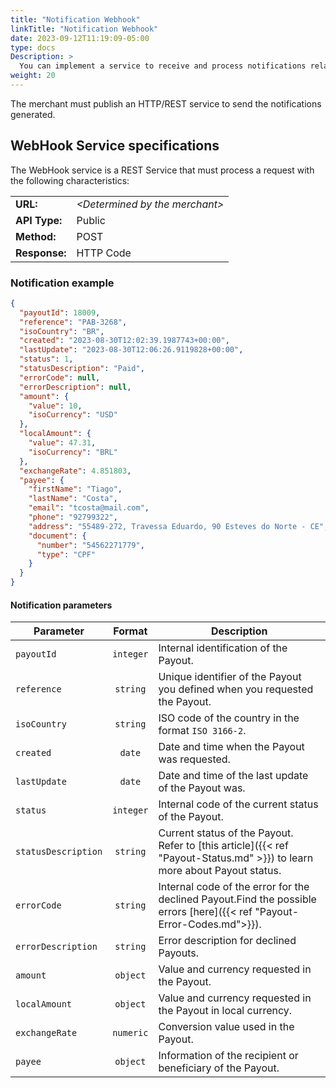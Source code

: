 ```yaml
---
title: "Notification Webhook"
linkTitle: "Notification Webhook"
date: 2023-09-12T11:19:09-05:00
type: docs
Description: >
  You can implement a service to receive and process notifications related to the Payout status from the Bamboo Payment systems.
weight: 20
---
```


The merchant must publish an HTTP/REST service to send the notifications generated.

## WebHook Service specifications
The WebHook service is a REST Service that must process a request with the following characteristics:

<div id="shortTable"></div>

|        |          | 
|:-------|:---------|
|**URL:** | *\<Determined by the merchant\>* |
|**API Type:** | Public |
|**Method:** | POST |
|**Response:** | HTTP Code |

### Notification example
```json
{
  "payoutId": 18009,
  "reference": "PAB-3268",
  "isoCountry": "BR",
  "created": "2023-08-30T12:02:39.1987743+00:00",
  "lastUpdate": "2023-08-30T12:06:26.9119828+00:00",
  "status": 1,
  "statusDescription": "Paid",
  "errorCode": null,
  "errorDescription": null,
  "amount": {
    "value": 10,
    "isoCurrency": "USD"
  },
  "localAmount": {
    "value": 47.31,
    "isoCurrency": "BRL"
  },
  "exchangeRate": 4.851803,
  "payee": {
    "firstName": "Tiago",
    "lastName": "Costa",
    "email": "tcosta@mail.com",
    "phone": "92799322",
    "address": "55489-272, Travessa Eduardo, 90 Esteves do Norte - CE",
    "document": {
      "number": "54562271779",
      "type": "CPF"
    }
  }
}
```
#### Notification parameters

| Parameter | Format | Description |
|---|:-:|---|
| `payoutId` | `integer` | Internal identification of the Payout. |
| `reference` | `string` | Unique identifier of the Payout you defined when you requested the Payout. |
| `isoCountry` | `string` | ISO code of the country in the format `ISO 3166-2`. |
| `created` | `date` | Date and time when the Payout was requested. |
| `lastUpdate` | `date` | Date and time of the last update of the Payout was. |
| `status` | `integer` | Internal code of the current status of the Payout. |
| `statusDescription` | `string` | Current status of the Payout. Refer to [this article]({{< ref "Payout-Status.md" >}}) to learn more about Payout status. |
| `errorCode` | `string` | Internal code of the error for the declined Payout.Find the possible errors [here]({{< ref "Payout-Error-Codes.md">}}). |
| `errorDescription` | `string` | Error description for declined Payouts. |
| `amount` | `object` | Value and currency requested in the Payout. |
| `localAmount` | `object` | Value and currency requested in the Payout in local currency. |
| `exchangeRate` | `numeric` | Conversion value used in the Payout. |
| `payee` | `object` | Information of the recipient or beneficiary of the Payout. |

